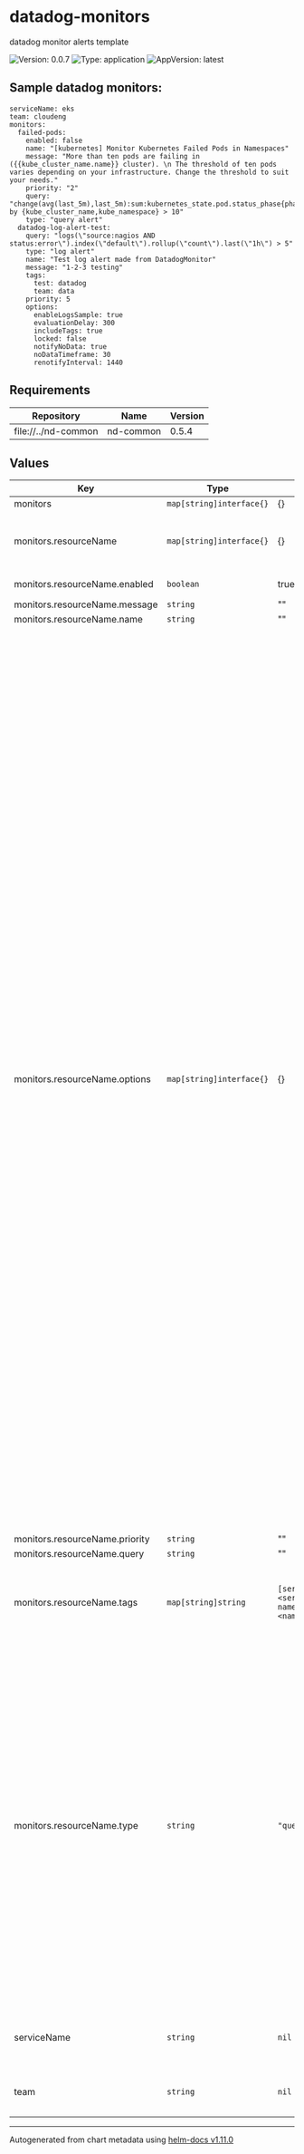 # datadog-monitors

datadog monitor alerts template

![Version: 0.0.7](https://img.shields.io/badge/Version-0.0.7-informational?style=flat-square) ![Type: application](https://img.shields.io/badge/Type-application-informational?style=flat-square) ![AppVersion: latest](https://img.shields.io/badge/AppVersion-latest-informational?style=flat-square)

## Sample datadog monitors:
```
serviceName: eks
team: cloudeng
monitors:
  failed-pods:
    enabled: false
    name: "[kubernetes] Monitor Kubernetes Failed Pods in Namespaces"
    message: "More than ten pods are failing in ({{kube_cluster_name.name}} cluster). \n The threshold of ten pods varies depending on your infrastructure. Change the threshold to suit your needs."
    priority: "2"
    query: "change(avg(last_5m),last_5m):sum:kubernetes_state.pod.status_phase{phase:failed} by {kube_cluster_name,kube_namespace} > 10"
    type: "query alert"
  datadog-log-alert-test:
    query: "logs(\"source:nagios AND status:error\").index(\"default\").rollup(\"count\").last(\"1h\") > 5"
    type: "log alert"
    name: "Test log alert made from DatadogMonitor"
    message: "1-2-3 testing"
    tags:
      test: datadog
      team: data
    priority: 5
    options:
      enableLogsSample: true
      evaluationDelay: 300
      includeTags: true
      locked: false
      notifyNoData: true
      noDataTimeframe: 30
      renotifyInterval: 1440

```

## Requirements

| Repository | Name | Version |
|------------|------|---------|
| file://../nd-common | nd-common | 0.5.4 |

## Values

| Key | Type | Default | Description |
|-----|------|---------|-------------|
| monitors | `map[string]interface{}` | {} | List of monitors |
| monitors.resourceName | `map[string]interface{}` | {} | Required: monitor resource name, Required unique monitor resource name(needed to allow value overrides and used a datadog monitor resource name) |
| monitors.resourceName.enabled | `boolean` | true | Optional: whether to enable the monitor, defaults to true |
| monitors.resourceName.message | `string` | "" | Required: monitor message |
| monitors.resourceName.name | `string` | "" | Require: monitor name |
| monitors.resourceName.options | `map[string]interface{}` | {} | Optional: monitor options </br>Available options:</br> `thresholds.critical: "1"` # Optional: monitor critical threshold</br> `thresholds.warning: "0.28"` # Optional: monitor warning threshold</br> `evaluationDelay: 300` # Optional: Time in seconds to wait before evaluating the monitor</br> `groupbySimpleMonitor:` false # Optional: A Boolean indicating Whether or not to group by simple monitor, triggers a single alert or multiple alerts when any group breaches the threshold.</br> `includeTags: false` # Optional: A Boolean indicating whether notifications from this monitor automatically insert its triggering tags into the title.</br> `newGroupDelay: 300` # Optional: Time in seconds to allow a host to boot and applications to fully start before starting the evaluation.</br> `notifyNoData: false` # Optional: A Boolean indicating whether this monitor notifies when data stops reporting.</br> `noDataTimeframe: 30` # Optional: The number of minutes before a monitor notifies after data stops reporting. Datadog recommends at least 2x the monitor timeframe for metric alerts or 2 minutes for service checks. If omitted, 2x the evaluation timeframe is used for metric alerts, and 24 hours is used for service checks.</br> `renotifyInterval: 0` # Optional: The number of minutes after the last notification before a monitor re-notifies on the current status.</br> `renotifyOccurrences: 0` # Optional: The number of times re-notification messages should be sent on the current status at the provided re-notification interval.</br> `renotifyStatus: []` # Optional: The types of statuses for which re-notification messages should be sent(Valid values are alert, warn, no data).</br> `notifyBy: []` # Optional: List of labels indicating the granularity for a monitor to alert on. Only available for monitors with groupings.</br> `notifyAudit:` False # Optional: A Boolean indicating whether this monitor should notify when an event is audited.</br> `notifyTags: []` # Optional: List of tags to notify on this monitor.</br> `requireFullWindow:` false # Optional: A Boolean indicating whether this monitor requires full window of data before it will fire, We highly recommend you set this to false for sparse metrics, otherwise some evaluations are skipped.</br> `thresholdWindows.recoveryWindow: "10m"` # Optional: Describes how long an anomalous metric must be normal before the alert recovers.</br> `thresholdWindows.alertWindow: "5m"` Optional: Describes how long an anomalous metric must be anomalous before the alert fires. |
| monitors.resourceName.priority | `string` | "" | Optional: monitor piority |
| monitors.resourceName.query | `string` | "" | Required: monitor query |
| monitors.resourceName.tags | `map[string]string` | `[service:<servicename>, namespace:<namespace>]` | Optional: Additional monitor tags(will be added on top of the default tags:service, team, namespace) example:</br>   tags:</br>     tagname1: tagvalue1</br>     tagname2: tagvalue2</br> |
| monitors.resourceName.type | `string` | `"query alert"` | Optional: monitor type, if not specified will default to 'query alert' </br> Datadog monitor types to type values mapping:</br> - anomaly: `query alert`</br> - APM: `query alert` or `trace-analytics alert`</br> - composite: `composite`</br> - custom: `service check`</br> - forecast: `query alert`</br> - host: `service check`</br> - integration: `query alert` or `service check`</br> - live process: `process alert`</br> - logs: `log alert`</br> - metric: `query alert`</br> - network: `service check`</br> - outlier: `query alert`</br> - process: `service check`</br> - rum: `rum alert`</br> - SLO: `slo alert`</br> - watchdog: `event-v2 alert`</br> - event-v2: `event-v2 alert`</br> - audit: `audit alert`</br> - error-tracking: `error-tracking alert`</br> - database-monitoring: `database-monitoring alert`</br> - network-performance: `network-performance alert`</br> - service-discovery: `service-discovery alert` |
| serviceName | `string` | `nil` | Optional shared pagerduty service name for monitors, will turn to a tag for alerts - if not provided, the .Release.name will be used by default |
| team | `string` | `nil` | Optional shared pagerduty team name for monitors, will turn to a tag for alerts - if not provided, the tag will not be added |

----------------------------------------------
Autogenerated from chart metadata using [helm-docs v1.11.0](https://github.com/norwoodj/helm-docs/releases/v1.11.0)